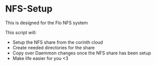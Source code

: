 # NFS-Setup
This is designed for the Flo NFS system

This script will:
 - Setup the NFS share from the corinth cloud
 - Create needed directories for the share
 - Copy over Daemmon changes once the NFS share has been setup
 - Make life easier for you <3
